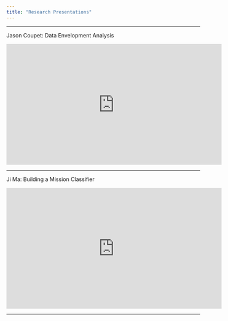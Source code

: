 ```yaml
---
title: "Research Presentations"
---
```


-------------------

Jason Coupet: Data Envelopment Analysis 

<iframe width="560" height="315" src="https://www.youtube.com/embed/UoKaPM006B8" title="YouTube video player" frameborder="0" allow="accelerometer; autoplay; clipboard-write; encrypted-media; gyroscope; picture-in-picture" allowfullscreen></iframe>

<br>

---------------------------

Ji Ma: Building a Mission Classifier

<iframe width="560" height="315" src="https://www.youtube.com/embed/Mwdwennd5oc" title="YouTube video player" frameborder="0" allow="accelerometer; autoplay; clipboard-write; encrypted-media; gyroscope; picture-in-picture" allowfullscreen></iframe>

<br>

---------------------------
